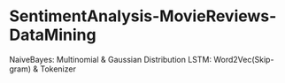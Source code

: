 # SentimentAnalysis-MovieReviews-DataMining

NaiveBayes: Multinomial & Gaussian Distribution
LSTM: Word2Vec(Skip-gram) & Tokenizer
